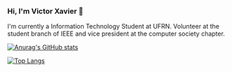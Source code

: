 ### Hi, I'm Victor Xavier 👋
I'm currently a Information Technology Student at UFRN.
Volunteer at the student branch of IEEE and vice president at the computer society chapter.

[![Anurag's GitHub stats](https://github-readme-stats.vercel.app/api?username=victorbxavier&show_icons=true&theme=radical)](https://github.com/anuraghazra/github-readme-stats)

[![Top Langs](https://github-readme-stats.vercel.app/api/top-langs/?username=anuraghazra&layout=compact&theme=radical&card_width=445)](https://github.com/anuraghazra/github-readme-stats)
<!--
**victorbxavier/victorbxavier** is a ✨ _special_ ✨ repository because its `README.md` (this file) appears on your GitHub profile.

Here are some ideas to get you started:

- 🔭 I’m currently working on ...
- 🌱 I’m currently learning ...
- 👯 I’m looking to collaborate on ...
- 🤔 I’m looking for help with ...
- 💬 Ask me about ...
- 📫 How to reach me: ...
- 😄 Pronouns: ...
- ⚡ Fun fact: ...
-->
